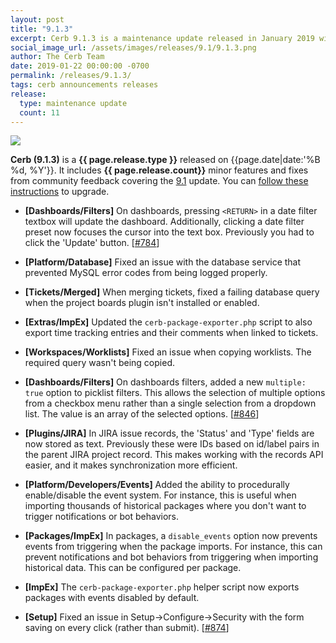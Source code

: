 ```yaml
---
layout: post
title: "9.1.3"
excerpt: Cerb 9.1.3 is a maintenance update released in January 2019 with 11 minor features and fixes from community feedback.
social_image_url: /assets/images/releases/9.1/9.1.3.png
author: The Cerb Team
date: 2019-01-22 00:00:00 -0700
permalink: /releases/9.1.3/
tags: cerb announcements releases
release:
  type: maintenance update
  count: 11
---
```


<div class="cerb-screenshot">
<img src="{{page.social_image_url}}" class="screenshot" style="max-width:500px;">
</div>

**Cerb (9.1.3)** is a **{{ page.release.type }}** released on {{page.date|date:'%B %d, %Y'}}. It includes **{{ page.release.count}}** minor features and fixes from community feedback covering the [9.1](/releases/9.1/) update.  You can [follow these instructions](/docs/upgrading/) to upgrade.

* **[Dashboards/Filters]** On dashboards, pressing `<RETURN>` in a date filter textbox will update the dashboard. Additionally, clicking a date filter preset now focuses the cursor into the text box. Previously you had to click the 'Update' button. [[#784](https://github.com/jstanden/cerb/issues/784)]

* **[Platform/Database]** Fixed an issue with the database service that prevented MySQL error codes from being logged properly.

* **[Tickets/Merged]** When merging tickets, fixed a failing database query when the project boards plugin isn't installed or enabled.

* **[Extras/ImpEx]** Updated the `cerb-package-exporter.php` script to also export time tracking entries and their comments when linked to tickets.

* **[Workspaces/Worklists]** Fixed an issue when copying worklists. The required query wasn't being copied.

* **[Dashboards/Filters]** On dashboards filters, added a new `multiple: true` option to picklist filters. This allows the selection of multiple options from a checkbox menu rather than a single selection from a dropdown list. The value is an array of the selected options. [[#846](https://github.com/jstanden/cerb/issues/846)]

* **[Plugins/JIRA]** In JIRA issue records, the 'Status' and 'Type' fields are now stored as text. Previously these were IDs based on id/label pairs in the parent JIRA project record. This makes working with the records API easier, and it makes synchronization more efficient.

* **[Platform/Developers/Events]** Added the ability to procedurally enable/disable the event system. For instance, this is useful when importing thousands of historical packages where you don't want to trigger notifications or bot behaviors.

* **[Packages/ImpEx]** In packages, a `disable_events` option now prevents events from triggering when the package imports. For instance, this can prevent notifications and bot behaviors from triggering when importing historical data. This can be configured per package.

* **[ImpEx]** The `cerb-package-exporter.php` helper script now exports packages with events disabled by default.

* **[Setup]** Fixed an issue in Setup->Configure->Security with the form saving on every click (rather than submit). [[#874](https://github.com/jstanden/cerb/issues/874)]

